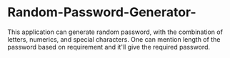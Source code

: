 # Random-Password-Generator-
This application can generate random password, with the combination of letters, numerics, and special characters. One can mention length of the password based on requirement and it'll give the required password. 
